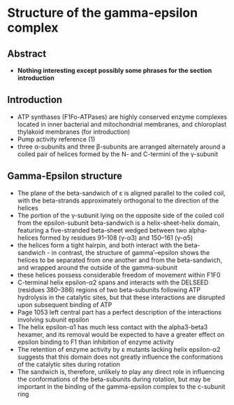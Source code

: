 # Structure of the gamma-epsilon complex

## Abstract

- **Nothing interesting except possibly some phrases for the section introduction**

## Introduction

- ATP synthases (F1Fo-ATPases) are highly conserved enzyme complexes located in inner bacterial and mitochondrial membranes, and chloroplast thylakoid membranes (for introduction)
- Pump activity reference (1)
- three α-subunits and three β-subunits are arranged alternately around a coiled pair of helices formed by the N- and C-termini of the γ-subunit

## Gamma-Epsilon structure

- The plane of the beta-sandwich of ε is aligned parallel to the coiled coil, with the beta-strands approximately orthogonal to the direction of the helices
- The portion of the γ-subunit lying on the opposite side of the coiled coil from the epsilon-subunit beta-sandwich is a helix-sheet-helix domain, featuring a five-stranded beta-sheet wedged between two alpha-helices formed by residues 91–108 (γ-α3) and 150–161 (γ-α5)
- the helices form a tight hairpin, and both interact with the beta-sandwich - in contrast, the structure of gamma′–epsilon shows the helices to be separated from one another and from the beta-sandwich, and wrapped around the outside of the gamma-subunit
- these helices possess considerable freedom of movement within F1F0
- C-terminal helix epsilon-α2 spans and interacts with the DELSEED (residues 380–386) regions of two beta-subunits following ATP hydrolysis in the catalytic sites, but that these interactions are disrupted upon subsequent binding of ATP
- Page 1053 left central part has a perfect description of the interactions involving subunit epsilon
- The helix epsilon-α1 has much less contact with the alpha3-beta3 hexamer, and its removal would be expected to have a greater effect on epsilon binding to F1 than inhibition of enzyme activity
- The retention of enzyme activity by ε mutants lacking helix epsilon-α2 suggests that this domain does not greatly influence the conformations of the catalytic sites during rotation
- The sandwich is, therefore, unlikely to play any direct role in influencing the conformations of the beta-subunits during rotation, but may be important in the binding of the gamma-epsilon complex to the c-subunit ring
